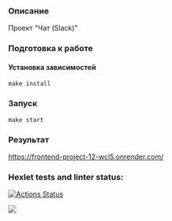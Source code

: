 ### Описание

Проект "Чат (Slack)"


### Подготовка к работе

#### Установка зависимостей

```
make install
```

### Запуск

```
make start
```

### Результат
https://frontend-project-12-wcl5.onrender.com/


### Hexlet tests and linter status:
[![Actions Status](https://github.com/AnsGit/frontend-project-12/actions/workflows/hexlet-check.yml/badge.svg)](https://github.com/AnsGit/frontend-project-12/actions)

<a href="https://codeclimate.com/github/AnsGit/frontend-project-12/maintainability"><img src="https://api.codeclimate.com/v1/badges/e3969f6f6d03efda34d8/maintainability" /></a>